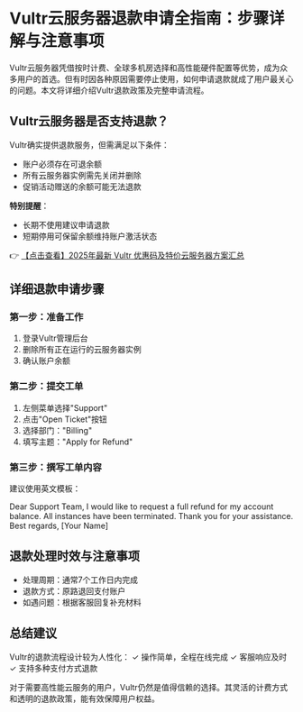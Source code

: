# Vultr云服务器退款申请全指南：步骤详解与注意事项

Vultr云服务器凭借按时计费、全球多机房选择和高性能硬件配置等优势，成为众多用户的首选。但有时因各种原因需要停止使用，如何申请退款就成了用户最关心的问题。本文将详细介绍Vultr退款政策及完整申请流程。

## Vultr云服务器是否支持退款？

Vultr确实提供退款服务，但需满足以下条件：

- 账户必须存在可退余额
- 所有云服务器实例需先关闭并删除
- 促销活动赠送的余额可能无法退款

**特别提醒**：
- 长期不使用建议申请退款
- 短期停用可保留余额维持账户激活状态

👉 [【点击查看】2025年最新 Vultr 优惠码及特价云服务器方案汇总](https://bit.ly/VuLtr)

## 详细退款申请步骤

### 第一步：准备工作
1. 登录Vultr管理后台
2. 删除所有正在运行的云服务器实例
3. 确认账户余额

### 第二步：提交工单
1. 左侧菜单选择"Support"
2. 点击"Open Ticket"按钮
3. 选择部门："Billing"
4. 填写主题："Apply for Refund"

### 第三步：撰写工单内容
建议使用英文模板：

Dear Support Team,
I would like to request a full refund for my account balance. 
All instances have been terminated.
Thank you for your assistance.
Best regards,
[Your Name]

## 退款处理时效与注意事项

- 处理周期：通常7个工作日内完成
- 退款方式：原路退回支付账户
- 如遇问题：根据客服回复补充材料

## 总结建议

Vultr的退款流程设计较为人性化：
✓ 操作简单，全程在线完成
✓ 客服响应及时
✓ 支持多种支付方式退款

对于需要高性能云服务的用户，Vultr仍然是值得信赖的选择。其灵活的计费方式和透明的退款政策，能有效保障用户权益。